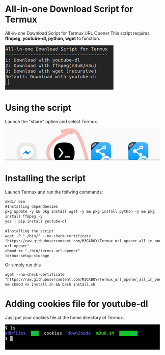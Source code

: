 # All-in-one Download Script for Termux
All-in-one Download Script for Termux URL Opener
This script requires **ffmpeg, youtube-dl, python, wget** to function.

![screenshot.png](/screenshot.png)

# Using the script
Launch the "share" option and select Termux.

![share_icon.jpg](/share_icon.jpg)


# Installing the script
Launch Termux and run the follwing commands:
```
mkdir bin
#Installing dependencies
pkg update -y && pkg install wget -y && pkg install python -y && pkg install ffmpeg -y
yes | pip install youtube-dl

#Installing the script
wget -P "./bin/" --no-check-certificate "https://raw.githubusercontent.com/M3GABOY/Termux_url_opener_all_in_one_downloader/master/termux-url-opener" 
chmod +x "./bin/termux-url-opener"
termux-setup-storage
```
Or simply run this
```
wget --no-check-certificate "https://raw.githubusercontent.com/M3GABOY/Termux_url_opener_all_in_one_downloader/master/install.sh" && chmod +x install.sh && bash install.sh
```
# Adding cookies file for youtube-dl
Just put your cookies file at the home directory of Termux.

![cookies_screenshot.jpg](/cookies_screenshot.jpg)

